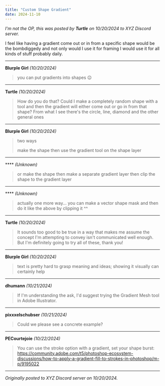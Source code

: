 ```yaml
---
title: "Custom Shape Gradient"
date: 2024-11-10
---
```


*I'm not the OP, this was posted by **Turtle** on *10/20/2024* to XYZ Discord server.* 

I feel like having a gradient come out or in from a specific shape would be the bombdiggedy and not only  would I use it for framing I would use it for all kinds of stuff probably daily.


---
**Blurple Girl** *(10/20/2024)*  

> you can put gradients into shapes &#128521;
> 

---
**Turtle** *(10/20/2024)*  

> How do you do that? Could I make a completely random shape with a tool and then the gradient will either come out or go in from that shape? From what I see there's the circle, line, diamond and the other general ones
> 

---
**Blurple Girl** *(10/20/2024)*  

> two ways 
> 
> make the shape then use the gradient tool on the shape layer
> 

---
**** *(Unknown)*  

> or make the shape then make a separate gradient layer then clip the shape to the gradient layer
> 

---
**** *(Unknown)*  

> actually one more way... you can make a vector shape mask and then do it like the above by clipping it ^^
> 

---
**Turtle** *(10/20/2024)*  

> It sounds too good to be true in a way that makes me assume the concept I'm attempting to convey isn't communicated well enough. But I'm definitely going to try all of these, thank you!
> 

---
**Blurple Girl** *(10/20/2024)*  

> text is pretty hard to grasp meaning and ideas; showing it visually can certainly help
> 

---
**dhumann** *(10/21/2024)*  

> If I'm understanding the ask, I'd suggest trying the Gradient Mesh tool in Adobe Illustrator.
> 

---
**pixxxelschubser** *(10/21/2024)*  

> Could we please see a concrete example?
> 

---
**PECourtejoie** *(10/22/2024)*  

> You can use the stroke option with a gradient, set your shape burst: https://community.adobe.com/t5/photoshop-ecosystem-discussions/how-to-apply-a-gradient-fill-to-strokes-in-photoshop/m-p/9195022
> 

---

*Originally posted to XYZ Discord server on 10/20/2024.*